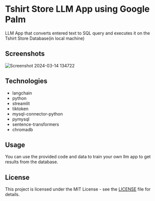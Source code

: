 # Tshirt Store LLM App using Google Palm

LLM App that converts entered text to SQL query and executes it on the Tshirt Store Database(in local machine)

## Screenshots

![Screenshot 2024-03-14 134722](https://github.com/devesht21/images-in-readme/assets/87495893/72b7d948-3199-405b-a2b9-4e8af62c87ff)

## Technologies

- langchain
- python
- streamlit
- tiktoken
- mysql-connector-python
- pymysql
- sentence-transformers
- chromadb

## Usage

You can use the provided code and data to train your own llm app to get results from the database.

## License

This project is licensed under the MIT License - see the [LICENSE](https://choosealicense.com/licenses/mit/) file for details.
